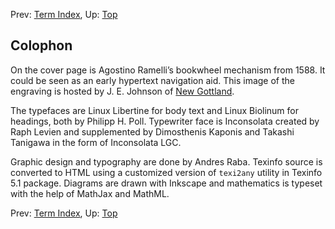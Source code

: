 Prev: [Term Index](Term-Index.xhtml), Up:
[Top](index.xhtml)

## Colophon

On the cover page is Agostino Ramelli’s bookwheel mechanism from 1588.
It could be seen as an early hypertext navigation aid. This image of the
engraving is hosted by J. E. Johnson of [New
Gottland](http://newgottland.com/2012/02/09/before-the-ereader-there-was-the-wheelreader/ramelli_bookwheel_1032px/).

The typefaces are Linux Libertine for body text and Linux Biolinum for
headings, both by Philipp H. Poll. Typewriter face is Inconsolata
created by Raph Levien and supplemented by Dimosthenis Kaponis and
Takashi Tanigawa in the form of Inconsolata LGC.

Graphic design and typography are done by Andres Raba. Texinfo source is
converted to HTML using a customized version of `texi2any` utility in
Texinfo 5.1 package. Diagrams are drawn with Inkscape and mathematics is
typeset with the help of MathJax and MathML.

Prev: [Term Index](Term-Index.xhtml), Up:
[Top](index.xhtml)
